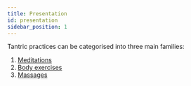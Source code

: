 ```yaml
---
title: Presentation
id: presentation
sidebar_position: 1
---
```


Tantric practices can be categorised into three main families:

1. [Meditations](meditation/introduction.md)
1. [Body exercises](exercises/introduction.md)
1. [Massages](massages/introduction.md)
